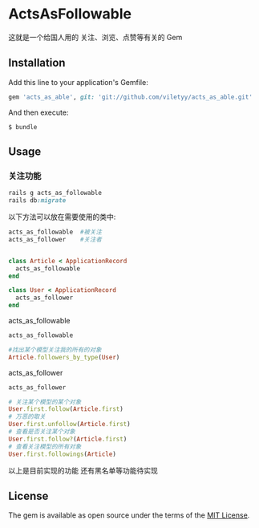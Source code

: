 <!--
 * @Date: 2021-05-14 15:55:52
 * @LastEditors: viletyy
 * @LastEditTime: 2021-05-14 16:37:30
 * @FilePath: /acts_as_followable/README.md
-->
# ActsAsFollowable

这就是一个给国人用的 关注、浏览、点赞等有关的 Gem 

## Installation

Add this line to your application's Gemfile:

```ruby
gem 'acts_as_able', git: 'git://github.com/viletyy/acts_as_able.git'
```

And then execute:

    $ bundle

## Usage

### 关注功能
```ruby
rails g acts_as_followable
rails db:migrate
```

以下方法可以放在需要使用的类中:
```ruby
acts_as_followable  #被关注
acts_as_follower    #关注者


class Article < ApplicationRecord
  acts_as_followable
end

class User < ApplicationRecord
  acts_as_follower
end
```

acts_as_followable
```ruby
acts_as_followable

#找出某个模型关注我的所有的对象
Article.followers_by_type(User)
```

acts_as_follower
```ruby
acts_as_follower

# 关注某个模型的某个对象
User.first.follow(Article.first)
# 万恶的取关
User.first.unfollow(Article.first)
# 查看是否关注某个对象
User.first.follow?(Article.first)
# 查看关注模型的所有对象
User.first.followings(Article)
```
以上是目前实现的功能 还有黑名单等功能待实现
## License

The gem is available as open source under the terms of the [MIT License](http://opensource.org/licenses/MIT).
